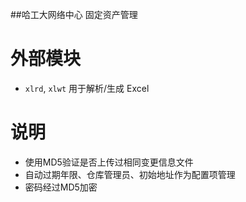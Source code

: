 ##哈工大网络中心 固定资产管理

# 外部模块

- `xlrd`, `xlwt` 用于解析/生成 Excel

# 说明

- 使用MD5验证是否上传过相同变更信息文件
- 自动过期年限、仓库管理员、初始地址作为配置项管理
- 密码经过MD5加密
